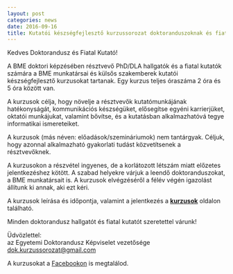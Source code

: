 ```yaml
---
layout: post
categories: news
date: 2016-09-16
title: Kutatói készségfejlesztő kurzussorozat doktoranduszoknak és fiatal kutatóknak
---
```


Kedves Doktorandusz és Fiatal Kutató!

A BME doktori képzésében résztvevő PhD/DLA hallgatók és a fiatal kutatók számára a BME munkatársai és külsős szakemberek kutatói készségfejlesztő kurzusokat tartanak. Egy kurzus teljes óraszáma 2 óra és 5 óra között van.

A kurzusok célja, hogy növelje a résztvevők kutatómunkájának hatékonyságát, kommunikációs készségüket, elősegítse egyéni karrierjüket, oktatói munkájukat, valamint bővítse, és a kutatásban alkalmazhatóvá tegye informatikai ismereteiket.

A kurzusok (más néven: előadások/szemináriumok) nem tantárgyak. Céljuk, hogy azonnal alkalmazható gyakorlati tudást közvetítsenek a résztvevőknek.

A kurzusokon a részvétel ingyenes, de a korlátozott létszám miatt előzetes jelentkezéshez kötött. A szabad helyekre várjuk a leendő doktoranduszokat, a BME munkatársait is. A kurzusok elvégzéséről a félév végén igazolást állítunk ki annak, aki ezt kéri.

A kurzusok leírása és időpontja, valamint a jelentkezés a **[kurzusok](/lectures.html)** oldalon található.

Minden doktorandusz hallgatót és fiatal kutatót szeretettel várunk!

Üdvözlettel:<br/>
az Egyetemi Doktorandusz Képviselet vezetősége<br/>
dok.kurzussorozat@gmail.com<br/>

A kurzusokat a [Facebookon](https://www.facebook.com/BME-Egyetemi-Doktorandusz-Képviselet-159803441023881/) is megtalálod.
